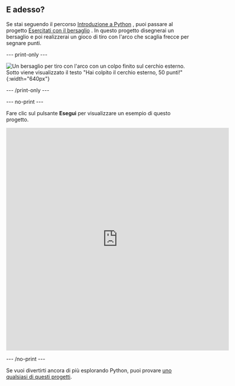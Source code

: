 ## E adesso?

Se stai seguendo il percorso [Introduzione a Python](https://projects.raspberrypi.org/en/raspberrypi/python-intro) , puoi passare al progetto [Esercitati con il bersaglio](https://projects.raspberrypi.org/en/projects/target-practice) . In questo progetto disegnerai un bersaglio e poi realizzerai un gioco di tiro con l'arco che scaglia frecce per segnare punti.

--- print-only ---

![Un bersaglio per tiro con l'arco con un colpo finito sul cerchio esterno. Sotto viene visualizzato il testo "Hai colpito il cerchio esterno, 50 punti!" ](images/blue-points.png){:width="640px"}

--- /print-only ---

--- no-print ---

Fare clic sul pulsante **Esegui** per visualizzare un esempio di questo progetto.

<iframe src="https://editor.raspberrypi.org/en/embed/viewer/target-practice-solution" width="600" height="600" frameborder="0" marginwidth="0" marginheight="0" allowfullscreen>
</iframe>

--- /no-print ---

Se vuoi divertirti ancora di più esplorando Python, puoi provare [uno qualsiasi di questi progetti](https://projects.raspberrypi.org/en/projects?software%5B%5D=python).
